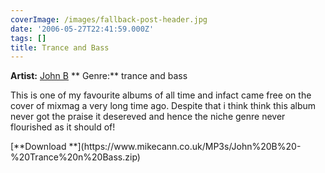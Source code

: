 ```yaml
---
coverImage: /images/fallback-post-header.jpg
date: '2006-05-27T22:41:59.000Z'
tags: []
title: Trance and Bass
---
```


**Artist:** [John B](https://www.beta-recordings.co.uk/)
** Genre:** trance and bass

<div align="left">

This is one of my favourite albums of all time and infact came free on the cover of mixmag a very long time ago. Despite that i think think this album never got the praise it desereved and hence the niche genre never flourished as it should of!

<div align="left">[**Download **](https://www.mikecann.co.uk/MP3s/John%20B%20-%20Trance%20n%20Bass.zip)</div>
</div>
